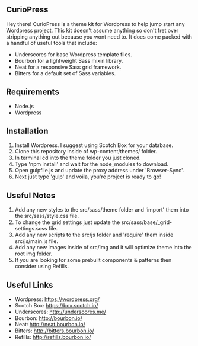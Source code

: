 CurioPress
---------------
Hey there! CurioPress is a theme kit for Wordpress to help jump start any Wordpress project. This kit doesn't assume anything so don't fret over stripping anything out because you wont need to. It does come packed with a handful of useful tools that include:

* Underscores for base Wordpress template files.
* Bourbon for a lightweight Sass mixin library.
* Neat for a responsive Sass grid framework.
* Bitters for a default set of Sass variables.


Requirements
---------------
* Node.js
* Wordpress


Installation
---------------
1. Install Wordpress. I suggest using Scotch Box for your database.
2. Clone this repository inside of wp-content/themes/ folder.
3. In terminal cd into the theme folder you just cloned.
4. Type 'npm install' and wait for the node_modules to download.
5. Open gulpfile.js and update the proxy address under 'Browser-Sync'.
6. Next just type 'gulp' and voila, you're project is ready to go!


Useful Notes
---------------
1. Add any new styles to the src/sass/theme folder and 'import' them into the src/sass/style.css file.
2. To change the grid settings just update the src/sass/base/_grid-settings.scss file.
3. Add any new scripts to the src/js folder and 'require' them inside src/js/main.js file.
4. Add any new images inside of src/img and it will optimize theme into the root img folder.
5. If you are looking for some prebuilt components & patterns then consider using Refills.


Useful Links
---------------
* Wordpress: https://wordpress.org/
* Scotch Box: https://box.scotch.io/
* Underscores: http://underscores.me/
* Bourbon: http://bourbon.io/
* Neat: http://neat.bourbon.io/
* Bitters: http://bitters.bourbon.io/
* Refills: http://refills.bourbon.io/